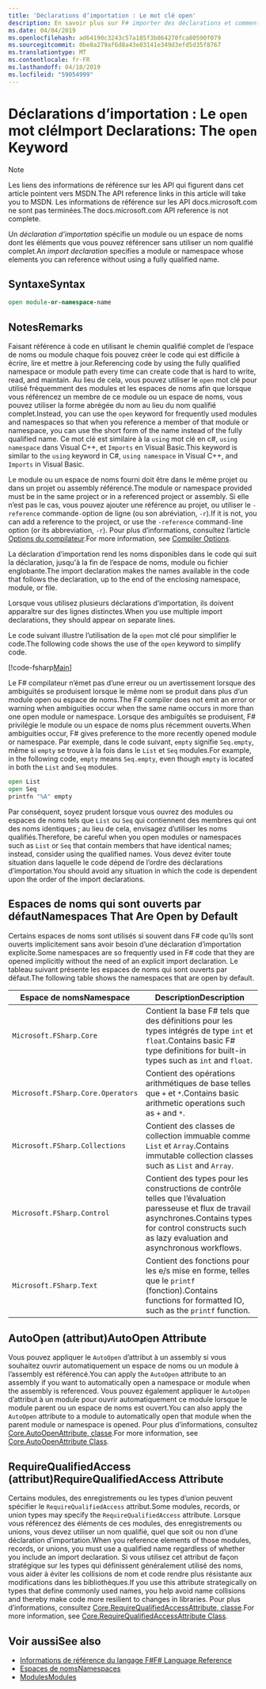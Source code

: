 ```yaml
---
title: 'Déclarations d’importation : Le mot clé open'
description: En savoir plus sur F# importer des déclarations et comment ils spécifient un module ou un espace de noms dont les éléments que vous pouvez référencer sans utiliser un nom qualifié complet.
ms.date: 04/04/2019
ms.openlocfilehash: ad64190c3243c57a185f3b864270fca80590f079
ms.sourcegitcommit: 0be8a279af6d8a43e03141e349d3efd5d35f8767
ms.translationtype: MT
ms.contentlocale: fr-FR
ms.lasthandoff: 04/18/2019
ms.locfileid: "59054999"
---
```

# <a name="import-declarations-the-open-keyword"></a><span data-ttu-id="5ff7c-103">Déclarations d’importation : Le `open` mot clé</span><span class="sxs-lookup"><span data-stu-id="5ff7c-103">Import Declarations: The `open` Keyword</span></span>

> [!NOTE]
> <span data-ttu-id="5ff7c-104">Les liens des informations de référence sur les API qui figurent dans cet article pointent vers MSDN.</span><span class="sxs-lookup"><span data-stu-id="5ff7c-104">The API reference links in this article will take you to MSDN.</span></span>  <span data-ttu-id="5ff7c-105">Les informations de référence sur les API docs.microsoft.com ne sont pas terminées.</span><span class="sxs-lookup"><span data-stu-id="5ff7c-105">The docs.microsoft.com API reference is not complete.</span></span>

<span data-ttu-id="5ff7c-106">Un *déclaration d’importation* spécifie un module ou un espace de noms dont les éléments que vous pouvez référencer sans utiliser un nom qualifié complet.</span><span class="sxs-lookup"><span data-stu-id="5ff7c-106">An *import declaration* specifies a module or namespace whose elements you can reference without using a fully qualified name.</span></span>

## <a name="syntax"></a><span data-ttu-id="5ff7c-107">Syntaxe</span><span class="sxs-lookup"><span data-stu-id="5ff7c-107">Syntax</span></span>

```fsharp
open module-or-namespace-name
```

## <a name="remarks"></a><span data-ttu-id="5ff7c-108">Notes</span><span class="sxs-lookup"><span data-stu-id="5ff7c-108">Remarks</span></span>

<span data-ttu-id="5ff7c-109">Faisant référence à code en utilisant le chemin qualifié complet de l’espace de noms ou module chaque fois pouvez créer le code qui est difficile à écrire, lire et mettre à jour.</span><span class="sxs-lookup"><span data-stu-id="5ff7c-109">Referencing code by using the fully qualified namespace or module path every time can create code that is hard to write, read, and maintain.</span></span> <span data-ttu-id="5ff7c-110">Au lieu de cela, vous pouvez utiliser le `open` mot clé pour utilisé fréquemment des modules et les espaces de noms afin que lorsque vous référencez un membre de ce module ou un espace de noms, vous pouvez utiliser la forme abrégée du nom au lieu du nom qualifié complet.</span><span class="sxs-lookup"><span data-stu-id="5ff7c-110">Instead, you can use the `open` keyword for frequently used modules and namespaces so that when you reference a member of that module or namespace, you can use the short form of the name instead of the fully qualified name.</span></span> <span data-ttu-id="5ff7c-111">Ce mot clé est similaire à la `using` mot clé en c#, `using namespace` dans Visual C++, et `Imports` en Visual Basic.</span><span class="sxs-lookup"><span data-stu-id="5ff7c-111">This keyword is similar to the `using` keyword in C#, `using namespace` in Visual C++, and `Imports` in Visual Basic.</span></span>

<span data-ttu-id="5ff7c-112">Le module ou un espace de noms fourni doit être dans le même projet ou dans un projet ou assembly référencé.</span><span class="sxs-lookup"><span data-stu-id="5ff7c-112">The module or namespace provided must be in the same project or in a referenced project or assembly.</span></span> <span data-ttu-id="5ff7c-113">Si elle n’est pas le cas, vous pouvez ajouter une référence au projet, ou utiliser le `-reference` commande`-`option de ligne (ou son abréviation, `-r`).</span><span class="sxs-lookup"><span data-stu-id="5ff7c-113">If it is not, you can add a reference to the project, or use the `-reference` command`-`line option (or its abbreviation, `-r`).</span></span> <span data-ttu-id="5ff7c-114">Pour plus d’informations, consultez l’article [Options du compilateur](compiler-options.md).</span><span class="sxs-lookup"><span data-stu-id="5ff7c-114">For more information, see [Compiler Options](compiler-options.md).</span></span>

<span data-ttu-id="5ff7c-115">La déclaration d’importation rend les noms disponibles dans le code qui suit la déclaration, jusqu'à la fin de l’espace de noms, module ou fichier englobante.</span><span class="sxs-lookup"><span data-stu-id="5ff7c-115">The import declaration makes the names available in the code that follows the declaration, up to the end of the enclosing namespace, module, or file.</span></span>

<span data-ttu-id="5ff7c-116">Lorsque vous utilisez plusieurs déclarations d’importation, ils doivent apparaître sur des lignes distinctes.</span><span class="sxs-lookup"><span data-stu-id="5ff7c-116">When you use multiple import declarations, they should appear on separate lines.</span></span>

<span data-ttu-id="5ff7c-117">Le code suivant illustre l’utilisation de la `open` mot clé pour simplifier le code.</span><span class="sxs-lookup"><span data-stu-id="5ff7c-117">The following code shows the use of the `open` keyword to simplify code.</span></span>

[!code-fsharp[Main](../../../samples/snippets/fsharp/lang-ref-2/snippet6801.fs)]

<span data-ttu-id="5ff7c-118">Le F# compilateur n’émet pas d’une erreur ou un avertissement lorsque des ambiguïtés se produisent lorsque le même nom se produit dans plus d’un module open ou espace de noms.</span><span class="sxs-lookup"><span data-stu-id="5ff7c-118">The F# compiler does not emit an error or warning when ambiguities occur when the same name occurs in more than one open module or namespace.</span></span> <span data-ttu-id="5ff7c-119">Lorsque des ambiguïtés se produisent, F# privilégie le module ou un espace de noms plus récemment ouverts.</span><span class="sxs-lookup"><span data-stu-id="5ff7c-119">When ambiguities occur, F# gives preference to the more recently opened module or namespace.</span></span> <span data-ttu-id="5ff7c-120">Par exemple, dans le code suivant, `empty` signifie `Seq.empty`, même si `empty` se trouve à la fois dans le `List` et `Seq` modules.</span><span class="sxs-lookup"><span data-stu-id="5ff7c-120">For example, in the following code, `empty` means `Seq.empty`, even though `empty` is located in both the `List` and `Seq` modules.</span></span>

```fsharp
open List
open Seq
printfn "%A" empty
```

<span data-ttu-id="5ff7c-121">Par conséquent, soyez prudent lorsque vous ouvrez des modules ou espaces de noms tels que `List` ou `Seq` qui contiennent des membres qui ont des noms identiques ; au lieu de cela, envisagez d’utiliser les noms qualifiés.</span><span class="sxs-lookup"><span data-stu-id="5ff7c-121">Therefore, be careful when you open modules or namespaces such as `List` or `Seq` that contain members that have identical names; instead, consider using the qualified names.</span></span> <span data-ttu-id="5ff7c-122">Vous devez éviter toute situation dans laquelle le code dépend de l’ordre des déclarations d’importation.</span><span class="sxs-lookup"><span data-stu-id="5ff7c-122">You should avoid any situation in which the code is dependent upon the order of the import declarations.</span></span>

## <a name="namespaces-that-are-open-by-default"></a><span data-ttu-id="5ff7c-123">Espaces de noms qui sont ouverts par défaut</span><span class="sxs-lookup"><span data-stu-id="5ff7c-123">Namespaces That Are Open by Default</span></span>

<span data-ttu-id="5ff7c-124">Certains espaces de noms sont utilisés si souvent dans F# code qu’ils sont ouverts implicitement sans avoir besoin d’une déclaration d’importation explicite.</span><span class="sxs-lookup"><span data-stu-id="5ff7c-124">Some namespaces are so frequently used in F# code that they are opened implicitly without the need of an explicit import declaration.</span></span> <span data-ttu-id="5ff7c-125">Le tableau suivant présente les espaces de noms qui sont ouverts par défaut.</span><span class="sxs-lookup"><span data-stu-id="5ff7c-125">The following table shows the namespaces that are open by default.</span></span>

|<span data-ttu-id="5ff7c-126">Espace de noms</span><span class="sxs-lookup"><span data-stu-id="5ff7c-126">Namespace</span></span>|<span data-ttu-id="5ff7c-127">Description</span><span class="sxs-lookup"><span data-stu-id="5ff7c-127">Description</span></span>|
|---------|-----------|
|`Microsoft.FSharp.Core`|<span data-ttu-id="5ff7c-128">Contient la base F# tels que des définitions pour les types intégrés de type `int` et `float`.</span><span class="sxs-lookup"><span data-stu-id="5ff7c-128">Contains basic F# type definitions for built-in types such as `int` and `float`.</span></span>|
|`Microsoft.FSharp.Core.Operators`|<span data-ttu-id="5ff7c-129">Contient des opérations arithmétiques de base telles que `+` et `*`.</span><span class="sxs-lookup"><span data-stu-id="5ff7c-129">Contains basic arithmetic operations such as `+` and `*`.</span></span>|
|`Microsoft.FSharp.Collections`|<span data-ttu-id="5ff7c-130">Contient des classes de collection immuable comme `List` et `Array`.</span><span class="sxs-lookup"><span data-stu-id="5ff7c-130">Contains immutable collection classes such as `List` and `Array`.</span></span>|
|`Microsoft.FSharp.Control`|<span data-ttu-id="5ff7c-131">Contient des types pour les constructions de contrôle telles que l’évaluation paresseuse et flux de travail asynchrones.</span><span class="sxs-lookup"><span data-stu-id="5ff7c-131">Contains types for control constructs such as lazy evaluation and asynchronous workflows.</span></span>|
|`Microsoft.FSharp.Text`|<span data-ttu-id="5ff7c-132">Contient des fonctions pour les e/s mise en forme, telles que le `printf` (fonction).</span><span class="sxs-lookup"><span data-stu-id="5ff7c-132">Contains functions for formatted IO, such as the `printf` function.</span></span>|

## <a name="autoopen-attribute"></a><span data-ttu-id="5ff7c-133">AutoOpen (attribut)</span><span class="sxs-lookup"><span data-stu-id="5ff7c-133">AutoOpen Attribute</span></span>

<span data-ttu-id="5ff7c-134">Vous pouvez appliquer le `AutoOpen` d’attribut à un assembly si vous souhaitez ouvrir automatiquement un espace de noms ou un module à l’assembly est référencé.</span><span class="sxs-lookup"><span data-stu-id="5ff7c-134">You can apply the `AutoOpen` attribute to an assembly if you want to automatically open a namespace or module when the assembly is referenced.</span></span> <span data-ttu-id="5ff7c-135">Vous pouvez également appliquer le `AutoOpen` d’attribut à un module pour ouvrir automatiquement ce module lorsque le module parent ou un espace de noms est ouvert.</span><span class="sxs-lookup"><span data-stu-id="5ff7c-135">You can also apply the `AutoOpen` attribute to a module to automatically open that module when the parent module or namespace is opened.</span></span> <span data-ttu-id="5ff7c-136">Pour plus d’informations, consultez [Core.AutoOpenAttribute, classe](https://msdn.microsoft.com/visualfsharpdocs/conceptual/core.autoopenattribute-class-%5bfsharp%5d).</span><span class="sxs-lookup"><span data-stu-id="5ff7c-136">For more information, see [Core.AutoOpenAttribute Class](https://msdn.microsoft.com/visualfsharpdocs/conceptual/core.autoopenattribute-class-%5bfsharp%5d).</span></span>

## <a name="requirequalifiedaccess-attribute"></a><span data-ttu-id="5ff7c-137">RequireQualifiedAccess (attribut)</span><span class="sxs-lookup"><span data-stu-id="5ff7c-137">RequireQualifiedAccess Attribute</span></span>

<span data-ttu-id="5ff7c-138">Certains modules, des enregistrements ou les types d’union peuvent spécifier le `RequireQualifiedAccess` attribut.</span><span class="sxs-lookup"><span data-stu-id="5ff7c-138">Some modules, records, or union types may specify the `RequireQualifiedAccess` attribute.</span></span> <span data-ttu-id="5ff7c-139">Lorsque vous référencez des éléments de ces modules, des enregistrements ou unions, vous devez utiliser un nom qualifié, quel que soit ou non d’une déclaration d’importation.</span><span class="sxs-lookup"><span data-stu-id="5ff7c-139">When you reference elements of those modules, records, or unions, you must use a qualified name regardless of whether you include an import declaration.</span></span> <span data-ttu-id="5ff7c-140">Si vous utilisez cet attribut de façon stratégique sur les types qui définissent généralement utilisé des noms, vous aider à éviter les collisions de nom et code rendre plus résistante aux modifications dans les bibliothèques.</span><span class="sxs-lookup"><span data-stu-id="5ff7c-140">If you use this attribute strategically on types that define commonly used names, you help avoid name collisions and thereby make code more resilient to changes in libraries.</span></span> <span data-ttu-id="5ff7c-141">Pour plus d’informations, consultez [Core.RequireQualifiedAccessAttribute, classe](https://msdn.microsoft.com/visualfsharpdocs/conceptual/core.requirequalifiedaccessattribute-class-%5Bfsharp%5D).</span><span class="sxs-lookup"><span data-stu-id="5ff7c-141">For more information, see [Core.RequireQualifiedAccessAttribute Class](https://msdn.microsoft.com/visualfsharpdocs/conceptual/core.requirequalifiedaccessattribute-class-%5Bfsharp%5D).</span></span>

## <a name="see-also"></a><span data-ttu-id="5ff7c-142">Voir aussi</span><span class="sxs-lookup"><span data-stu-id="5ff7c-142">See also</span></span>

- [<span data-ttu-id="5ff7c-143">Informations de référence du langage F#</span><span class="sxs-lookup"><span data-stu-id="5ff7c-143">F# Language Reference</span></span>](index.md)
- [<span data-ttu-id="5ff7c-144">Espaces de noms</span><span class="sxs-lookup"><span data-stu-id="5ff7c-144">Namespaces</span></span>](namespaces.md)
- [<span data-ttu-id="5ff7c-145">Modules</span><span class="sxs-lookup"><span data-stu-id="5ff7c-145">Modules</span></span>](modules.md)
